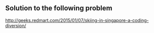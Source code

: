 Solution to the following problem
-----------------------------------
http://geeks.redmart.com/2015/01/07/skiing-in-singapore-a-coding-diversion/